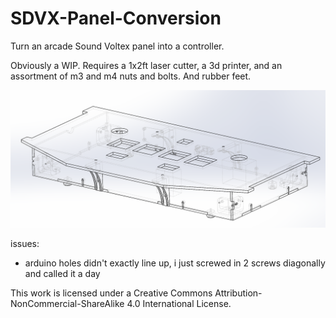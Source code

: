 # SDVX-Panel-Conversion
Turn an arcade Sound Voltex panel into a controller.

Obviously a WIP.  Requires a 1x2ft laser cutter, a 3d printer, and an assortment of m3 and m4 nuts and bolts.  And rubber feet.

![Wireframe](CAD/sdvx_ac/asm.png)

issues:
- arduino holes didn't exactly line up, i just screwed in 2 screws diagonally and called it a day

This work is licensed under a Creative Commons Attribution-NonCommercial-ShareAlike 4.0 International License.
